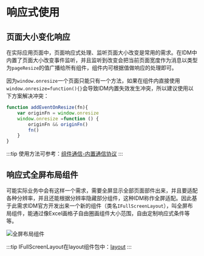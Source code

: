# 响应式使用
## 页面大小变化响应
在实际应用页面中，页面响应式处理、监听页面大小改变是常用的需求。在IDM中内置了页面大小改变事件监听，并且监听到改变会把当前页面宽度作为消息以类型为`pageResize`的值广播给所有组件，组件内可根据值做响应的处理即可。

因为`window.onresize`一个页面只能只有一个方法，如果在组件内直接使用`window.onresize=function(){}`会导致IDM内置失效发生冲突，所以建议使用以下方案解决冲突：
```js
function addEventOnResize(fn){
    var originFn = window.onresize
    window.onresize =function () {
        originFn && originFn()
        fn()
    }
}
```
:::tip
使用方法可参考：[组件通信-内置通信协议](./communication.md#内置通信协议)
:::
## 响应式全屏布局组件
可能实际业务中会有这样一个需求，需要全屏显示全部页面部件出来，并且要适配各种分辨率，并且还能根据分辨率隐藏部分组件，这种IDM称作全屏适配。因此基于此需求IDM官方开发出来一个新的组件（类名`IFullScreenLayout`），叫全屏布局组件，能通过像Excel画格子自由圈画组件大小范围，自由定制响应式条件等等。

<img :src="$withBase('/images/idm_module_fullscreenlayout_001.jpg')" alt="全屏布局组件" />

:::tip
IFullScreenLayout在layout组件包中：[layout](https://github.com/yunit-code/layout)
:::